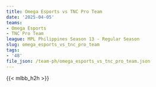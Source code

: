```yaml
---
title: Omega Esports vs TNC Pro Team
date: '2025-04-05'
teams:
- Omega Esports
- TNC Pro Team
league: MPL Philippines Season 13 - Regular Season
slug: omega_esports_vs_tnc_pro_team
tags:
- '48'
file_json: /team-ph/omega_esports_vs_tnc_pro_team.json
---
```


{{< mlbb_h2h >}}
